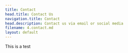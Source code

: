 ```yaml
---
title: Contact
head.title: Contact Us
navigation.title: Contact
head.description: Contact us via email or social media
filename: 4.contact.md
layout: default
---
```

This is a test
